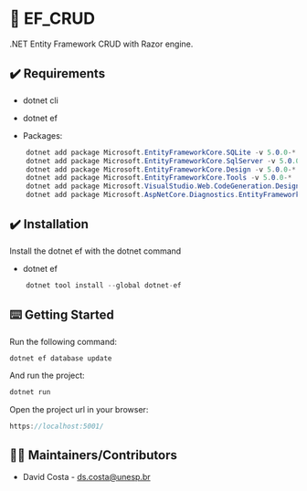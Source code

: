 # 🦐 EF_CRUD

.NET Entity Framework CRUD with Razor engine.

## ✔️ Requirements

* dotnet cli
* dotnet ef

* Packages:
```c#
    dotnet add package Microsoft.EntityFrameworkCore.SQLite -v 5.0.0-*
    dotnet add package Microsoft.EntityFrameworkCore.SqlServer -v 5.0.0-*
    dotnet add package Microsoft.EntityFrameworkCore.Design -v 5.0.0-*
    dotnet add package Microsoft.EntityFrameworkCore.Tools -v 5.0.0-*
    dotnet add package Microsoft.VisualStudio.Web.CodeGeneration.Design -v 5.0.0-*
    dotnet add package Microsoft.AspNetCore.Diagnostics.EntityFrameworkCore -v 5.0.0-*
```

## ✔️ Installation

Install the dotnet ef with the dotnet command

* dotnet ef
```c#
    dotnet tool install --global dotnet-ef
```

## ⌨️ Getting Started

Run the following command:

```c#
dotnet ef database update
```

And run the project:

```c#
dotnet run
```

Open the project url in your browser:
```c#
https://localhost:5001/
```

## 👨‍💻 Maintainers/Contributors

* David Costa - [ds.costa@unesp.br](mailto:ds.costa@unesp.br)